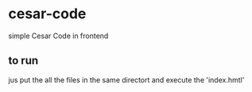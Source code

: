# cesar-code
simple Cesar Code in frontend

## to run
jus put the all the files in the same directort and execute the 'index.hmtl'

